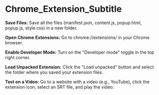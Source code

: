 # Chrome_Extension_Subtitle

**Save Files:** Save all the files (manifest.json, content.js, popup.html, popup.js, style.css) in a new folder.

**Open Chrome Extensions:** Go to chrome://extensions/ in your Chrome browser.

**Enable Developer Mode:** Turn on the "Developer mode" toggle in the top right corner.

**Load Unpacked Extension:** Click the "Load unpacked" button and select the folder where you saved your extension files.

**Test on a Video:** Go to a website with a video (e.g., YouTube), click the extension icon, select an SRT file, and play the video.

